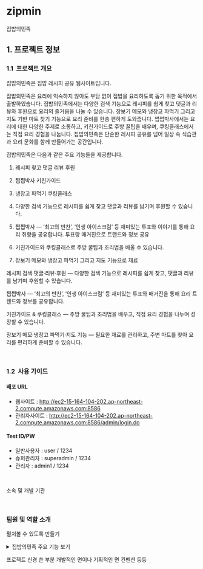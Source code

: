 # zipmin
집밥의민족




## 1. 프로젝트 정보

### 1.1&nbsp;&nbsp;프로젝트 개요

집밥의민족은 집밥 레시피 공유 웹사이트입니다.

집밥의민족은 요리에 익숙하지 않아도 부담 없이 집밥을 요리하도록 돕기 위한 목적에서 출발하였숩니다. 집밥의민족에서는 다양한 검색 기능으로 레시피를 쉽게 찾고 댓글과 리뷰와 후원으로 요리의 즐거움을 나눌 수 있습니다. 장보기 메모와 냉장고 파먹기 그리고 지도 기반 마트 찾기 기능으로 요리 준비를 한층 편하게 도와줍니다. 쩝쩝박사에서는 요리에 대한 다양한 주제로 소통하고, 키친가이드로 주방 꿀팁을 배우며, 쿠킹클래스에서는 직접 요리 경험을 나눕니다. 집밥의민족은 단순한 레시피 공유를 넘어 일상 속 식습관과 요리 문화를 함께 만들어가는 공간입니다.

집밥의민족은 다음과 같은 주요 기능들을 제공합니다.

1. 레시피 찾고 댓글 리뷰 후원
2. 쩝쩝박사 키친가이드
3. 냉장고 파먹기 쿠킹클래스

1. 다양한 검색 기능으로 레시피를 쉽게 찾고 댓글과 리뷰를 남기며 후원할 수 있습니다.
3. 쩝쩝박사 — ‘최고의 반찬’, ‘인생 아이스크림’ 등 재미있는 투표와 이야기를 통해 요리 취향을 공유합니다. 투표랑 매거진으로 트랜드와 정보 공유
4. 키친가이드와 쿠킹클래스로 주방 꿀팁과 조리법을 배울 수 있습니다.
5. 장보기 메모와 냉장고 파먹기 그리고 지도 기능으로 재료


레시피 검색·댓글·리뷰·후원 — 다양한 검색 기능으로 레시피를 쉽게 찾고, 댓글과 리뷰를 남기며 후원할 수 있습니다.

쩝쩝박사 — ‘최고의 반찬’, ‘인생 아이스크림’ 등 재미있는 투표와 매거진을 통해 요리 트렌드와 정보를 공유합니다.

키친가이드 & 쿠킹클래스 — 주방 꿀팁과 조리법을 배우고, 직접 요리 경험을 나누며 성장할 수 있습니다.

장보기 메모·냉장고 파먹기·지도 기능 — 필요한 재료를 관리하고, 주변 마트를 찾아 요리를 편리하게 준비할 수 있습니다.

<br/>

### 1.2&nbsp;&nbsp;사용 가이드

#### 배포 URL

- 웹사이트 : http://ec2-15-164-104-202.ap-northeast-2.compute.amazonaws.com:8586
- 관리자사이트 : http://ec2-15-164-104-202.ap-northeast-2.compute.amazonaws.com:8586/admin/login.do


#### Test ID/PW

- 일반사용자 : user / 1234
- 슈퍼관리자 : superadmin / 1234
- 관리자 : admin1 / 1234

<br/>

소속 및 개발 기관

<br/>

### 팀원 및 역할 소개

펼처볼 수 있도록 만들기



<details>
<summary>집밥의민족 주요 기능 보기</summary>

1. **레시피 검색·댓글·리뷰·후원** — 다양한 검색 기능으로 레시피를 쉽게 찾고, 댓글과 리뷰를 남기며 후원할 수 있습니다.  
2. **쩝쩝박사** — ‘최고의 반찬’, ‘인생 아이스크림’ 등 재미있는 투표와 매거진을 통해 요리 트렌드와 정보를 공유합니다.  
3. **키친가이드 & 쿠킹클래스** — 주방 꿀팁과 조리법을 배우고, 직접 요리 경험을 나누며 성장할 수 있습니다.  
4. **장보기 메모·냉장고 파먹기·지도 기능** — 필요한 재료를 관리하고, 주변 마트를 찾아 요리를 편리하게 준비할 수 있습니다.

</details>























프로젝트 신경 쓴 부분
개발적인 면이나 기획적인 면 컨벤션 등등



